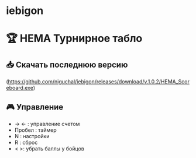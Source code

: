 # iebigon

# 🏆 HEMA Турнирное табло

## 📥 Скачать последнюю версию

(https://github.com/niguchal/iebigon/releases/download/v.1.0.2/HEMA_Scoreboard.exe)

## 🎮 Управление
- → ← : управление счетом
- Пробел : таймер
- N : настройки
- R : сброс
- < >: убрать баллы у бойцов
